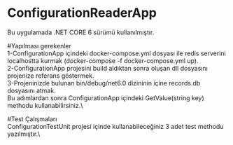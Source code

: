 # ConfigurationReaderApp

Bu uygulamada .NET CORE 6 sürümü kullanılmıştır.

#Yapılması gerekenler\
1-ConfigurationApp içindeki docker-compose.yml dosyası ile redis serverini localhostta kurmak (docker-compose -f docker-compose.yml up).\
2-ConfigurationApp projesini build aldıktan sonra oluşan dll dosyasını projenize referans göstermek.\
3-Projeninizde bulunan bin/debug/net6.0 dizininin içine records.db dosyasını atmak.\
Bu adımlardan sonra ConfigurationApp içindeki GetValue<T>(string key) methodu kullanabilirsiniz.\
  
#Test Çalışmaları\
ConfigurationTestUnit projesi içinde kullanabileceğiniz 3 adet test methodu yazılmıştır.\
